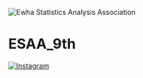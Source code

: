![Ewha Statistics Analysis Association](https://capsule-render.vercel.app/api?type=waving&height=300&text=Ewha%20Statistics%20Analysis%20Association&descAlign=68&textBg=false&fontAlign=50&fontSize=50&descAlignY=61&animation=twinkling&color=009775)


# ESAA_9th
[![Instagram](https://upload.wikimedia.org/wikipedia/commons/a/a5/Instagram_icon.png)](https://www.instagram.com/esaa_ewha/)
